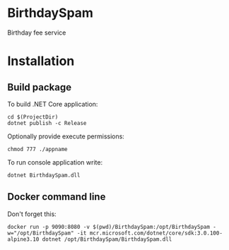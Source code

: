 # BirthdaySpam
Birthday fee service

Installation
============

Build package
-------------

To build .NET Core application:

    cd $(ProjectDir)
    dotnet publish -c Release

Optionally provide execute permissions:

    chmod 777 ./appname

To run console application write:

    dotnet BirthdaySpam.dll

Docker command line
-------------------

Don't forget this:

	docker run -p 9090:8080 -v $(pwd)/BirthdaySpam:/opt/BirthdaySpam -w="/opt/BirthdaySpam" -it mcr.microsoft.com/dotnet/core/sdk:3.0.100-alpine3.10 dotnet /opt/BirthdaySpam/BirthdaySpam.dll

